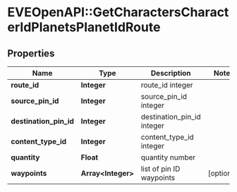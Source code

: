 # EVEOpenAPI::GetCharactersCharacterIdPlanetsPlanetIdRoute

## Properties
Name | Type | Description | Notes
------------ | ------------- | ------------- | -------------
**route_id** | **Integer** | route_id integer | 
**source_pin_id** | **Integer** | source_pin_id integer | 
**destination_pin_id** | **Integer** | destination_pin_id integer | 
**content_type_id** | **Integer** | content_type_id integer | 
**quantity** | **Float** | quantity number | 
**waypoints** | **Array&lt;Integer&gt;** | list of pin ID waypoints | [optional] 


